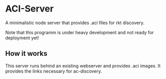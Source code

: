 # ACI-Server
A minimalistic node server that provides .aci files for rkt discovery.

Note that this programm is under heavy development and not ready for deployment yet!

## How it works
This server runs behind an existing webserver and provides .aci images.
It provides the links necessary for ac-discovery.
